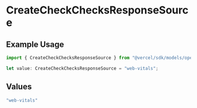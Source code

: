# CreateCheckChecksResponseSource

## Example Usage

```typescript
import { CreateCheckChecksResponseSource } from "@vercel/sdk/models/operations/createcheck.js";

let value: CreateCheckChecksResponseSource = "web-vitals";
```

## Values

```typescript
"web-vitals"
```